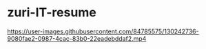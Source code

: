 # zuri-IT-resume



https://user-images.githubusercontent.com/84785575/130242736-9080fae2-0987-4cac-83b0-22eadebddaf2.mp4

